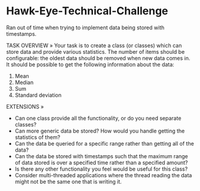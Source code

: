 # Hawk-Eye-Technical-Challenge

Ran out of time when trying to implement data being stored with timestamps.

TASK OVERVIEW »
Your task is to create a class (or classes) which can store data and provide various statistics. The number of items should be configurable: the oldest data should be removed when new data comes in. It should be possible to get the following information about the data:
1. Mean
2. Median
3. Sum
4. Standard deviation

EXTENSIONS »
- Can one class provide all the functionality, or do you need separate classes?
- Can more generic data be stored? How would you handle getting the statistics of them?
- Can the data be queried for a specific range rather than getting all of the data?
- Can the data be stored with timestamps such that the maximum range of data stored is
over a specified time rather than a specified amount?
- Is there any other functionality you feel would be useful for this class?
- Consider multi-threaded applications where the thread reading the data might not be the
same one that is writing it.


